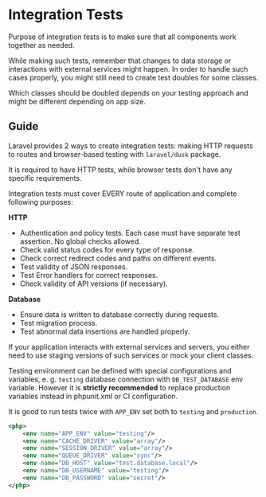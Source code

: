 # Integration Tests

Purpose of integration tests is to make sure that all components work together as needed.

While making such tests, remember that changes to data storage or interactions with external services might happen.
In order to handle such cases properly, you might still need to create test doubles for some classes.

Which classes should be doubled depends on your testing approach and might be different depending on app size.

## Guide

Laravel provides 2 ways to create integration tests: making HTTP requests to routes and browser-based testing with
`laravel/dusk` package.

It is required to have HTTP tests, while browser tests don't have any specific requirements.

Integration tests must cover EVERY route of application and complete following purposes:

**HTTP**
- Authentication and policy tests. Each case must have separate test assertion. No global checks allowed.
- Check valid status codes for every type of response.
- Check correct redirect codes and paths on different events.
- Test validity of JSON responses.
- Test Error handlers for correct responses.
- Check validity of API versions (if necessary).

**Database**
- Ensure data is written to database correctly during requests.
- Test migration process.
- Test abnormal data insertions are handled properly.

If your application interacts with external services and servers, you either need to use staging versions of
such services or mock your client classes.

Testing environment can be defined with special configurations and variables, e. g. `testing` database connection with
`DB_TEST_DATABASE` env variable. However it is **strictly recommended** to replace production variables instead in
phpunit.xml or CI configuration.

It is good to run tests twice with `APP_ENV` set both to `testing` and `production`.

```xml
<php>
    <env name="APP_ENV" value="testing"/>
    <env name="CACHE_DRIVER" value="array"/>
    <env name="SESSION_DRIVER" value="array"/>
    <env name="QUEUE_DRIVER" value="sync"/>
    <env name="DB_HOST" value="test.database.local"/>
    <env name="DB_USERNAME" value="testing"/>
    <env name="DB_PASSWORD" value="secret"/>
</php>
```
